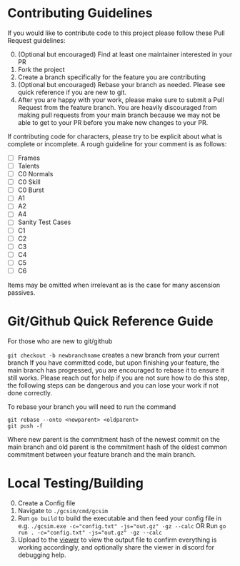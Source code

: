 # Contributing Guidelines

If you would like to contribute code to this project please follow these Pull Request guidelines:

0. (Optional but encouraged) Find at least one maintainer interested in your PR
1. Fork the project
2. Create a branch specifically for the feature you are contributing
3. (Optional but encouraged) Rebase your branch as needed. Please see quick reference if you are new to git.
4. After you are happy with your work, please make sure to submit a Pull Request from the feature branch. You are heavily discouraged from making pull requests from your main branch because we may not be able to get to your PR before you make new changes to your PR.


If contributing code for characters, please try to be explicit about what is complete or incomplete.
A rough guideline for your comment is as follows:

- [ ] Frames
- [ ] Talents
- [ ] C0 Normals
- [ ] C0 Skill
- [ ] C0 Burst
- [ ] A1
- [ ] A2 
- [ ] A4
- [ ] Sanity Test Cases
- [ ] C1
- [ ] C2
- [ ] C3
- [ ] C4
- [ ] C5
- [ ] C6

Items may be omitted when irrelevant as is the case for many ascension passives.

# Git/Github Quick Reference Guide
For those who are new to git/github

```git checkout -b newbranchname``` creates a new branch from your current branch
If you have committed code, but upon finishing your feature, the main branch has progressed, you are encouraged to rebase it to ensure it still works. 
Please reach out for help if you are not sure how to do this step, the following steps can be dangerous and you can lose your work if not done correctly.

To rebase your branch you will need to run the command
```
git rebase --onto <newparent> <oldparent>
git push -f
```
Where new parent is the commitment hash of the newest commit on the main branch and old parent is the commitment hash of the oldest common commitment between your feature branch and the main branch.

# Local Testing/Building
0. Create a Config file
1. Navigate to ```./gcsim/cmd/gcsim```
2. Run ```go build``` to build the executable and then feed your config file in e.g. ```./gcsim.exe -c="config.txt" -js="out.gz" -gz --calc``` OR Run ```go run . -c="config.txt" -js="out.gz" -gz --calc``` 
3. Upload to the [viewer](https://viewer.gcsim.app) to view the output file to confirm everything is working accordingly, and optionally share the viewer in discord for debugging help.

